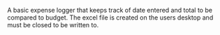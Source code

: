 A basic expense logger that keeps track of date entered and total to be compared to budget.
The excel file is created on the users desktop and must be closed to be written to.